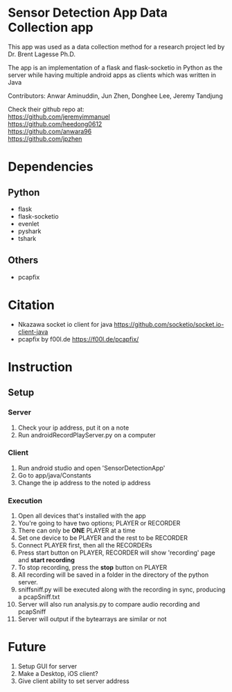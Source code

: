 # Sensor Detection App Data Collection app

This app was used as a data collection method for a research project led by Dr. Brent Lagesse Ph.D.

The app is an implementation of a flask and flask-socketio in Python as the server while having multiple android apps as clients which was written in Java

Contributors: Anwar Aminuddin, Jun Zhen, Donghee Lee, Jeremy Tandjung

Check their github repo at:<br>
https://github.com/jeremyimmanuel <br>
https://github.com/heedong0612 <br>
https://github.com/anwara96 <br>
https://github.com/jpzhen <br>

# Dependencies 
## Python
* flask
* flask-socketio
* evenlet 
* pyshark
* tshark 
## Others
* pcapfix

# Citation
* Nkazawa socket io client for java
https://github.com/socketio/socket.io-client-java
* pcapfix by f00l.de
https://f00l.de/pcapfix/

# Instruction
## Setup
### Server
1. Check your ip address, put it on a note
2. Run androidRecordPlayServer.py on a computer

### Client
1. Run android studio and open 'SensorDetectionApp'  
2. Go to app/java/Constants
3. Change the ip address to the noted ip address 

### Execution
1. Open all devices that's installed with the app
2. You're going to have two options; PLAYER or RECORDER
3. There can only be <b>ONE</b> PLAYER at a time 
4. Set one device to be PLAYER and the rest to be RECORDER
5. Connect PLAYER first, then all the RECORDERs
6. Press start button on PLAYER, RECORDER will show 'recording' page and <b>start recording</b>
7. To stop recording, press the <b>stop</b> button on PLAYER
8. All recording will be saved in a folder in the directory of the python server.
9. sniffsniff.py will be executed along with the recording in sync, producing a pcapSniff.txt
10. Server will also run analysis.py to compare audio recording and pcapSniff
11. Server will output if the bytearrays are similar or not

# Future 
1. Setup GUI for server
2. Make a Desktop, iOS client?
3. Give client ability to set server address
